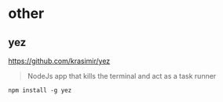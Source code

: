 # other

## yez

https://github.com/krasimir/yez

> NodeJs app that kills the terminal and act as a task runner

```
npm install -g yez
```


